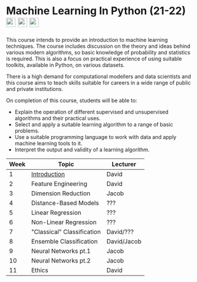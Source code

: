 # Machine Learning In Python (21-22) [<img src="https://github.githubassets.com/images/modules/logos_page/GitHub-Mark.png" width="25"/>](https://github.com/mlp-s2-22) [<img src="https://pbs.twimg.com/profile_images/1419243630/twitter_pic_400x400.png" width="25"/>](https://piazza.com/) [<img src="https://img.icons8.com/ios/50/000000/university.png" width="25"/>](www.learn.ed.ac.uk)

This course intends to provide an introduction to machine learning techniques. The course includes discussion on the theory and ideas behind various modern algorithms, so basic knowledge of probability and statistics is required. This is also a focus on practical experience of using suitable toolkits, available in Python, on various datasets.

There is a high demand for computational modellers and data scientists and this course aims to teach skills suitable for careers in a wide range of public and private institutions.

On completion of this course, students will be able to:
- Explain the operation of different supervised and unsupervised algorithms and their practical uses.
- Select and apply a suitable learning algorithm to a range of basic problems.
- Use a suitable programming language to work with data and apply machine learning tools to it.
- Interpret the output and validity of a learning algorithm.

| Week | Topic                                                              | Lecturer    |
|------|--------------------------------------------------------------------|-------------|
|  1   | <a href="/website/pages/week1.html">Introduction</a>               | David       |
|  2   | Feature Engineering                                                | David       |
|  3   | Dimension Reduction                                                | Jacob       |
|  4   | Distance-Based Models                                              | ???         |
|  5   | Linear Regression                                                  | ???         |
|  6   | Non-Linear Regression                                              | ???         |
|  7   | "Classical" Classification                                         | David/???   |
|  8   | Ensemble Classification                                            | David/Jacob |
|  9   | Neural Networks pt.1                                               | Jacob       |
|  10  | Neural Networks pt.2                                               | Jacob       |
|  11  | Ethics                                                             | David       |
